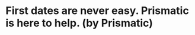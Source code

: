 <!--
id: 29069603751
link: http://tumblr.atmos.org/post/29069603751/first-dates-are-never-easy-prismatic-is-here-to
slug: first-dates-are-never-easy-prismatic-is-here-to
date: Thu Aug 09 2012 12:47:29 GMT-0700 (PDT)
publish: 2012-08-09
tags: 
title: First dates are never easy. Prismatic is here to help. (by Prismatic)
-->


First dates are never easy. Prismatic is here to help. (by Prismatic)
=====================================================================



